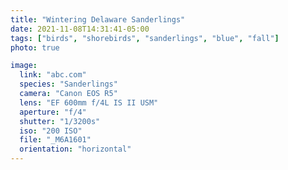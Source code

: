 ```yaml
---
title: "Wintering Delaware Sanderlings"
date: 2021-11-08T14:31:41-05:00
tags: ["birds", "shorebirds", "sanderlings", "blue", "fall"]
photo: true

image:
  link: "abc.com"
  species: "Sanderlings"
  camera: "Canon EOS R5"
  lens: "EF 600mm f/4L IS II USM"
  aperture: "f/4"
  shutter: "1/3200s"
  iso: "200 ISO"
  file: "_M6A1601"
  orientation: "horizontal"
---
```

